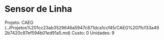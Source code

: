 # Sensor de Linha

Projeto: CAEG (../Projetos%201cc23ab3529646a5947c871dca1ccf45/CAEG%207fcf33a492b7420c87ef594b01ed91a5.md)
Custo: 0
Unidades: 9
